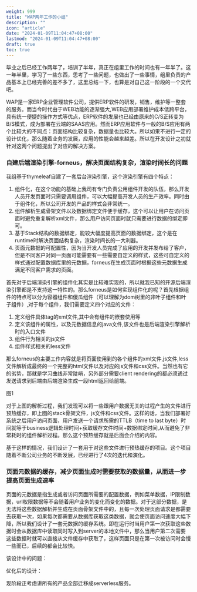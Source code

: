 ```yaml
---
weight: 999
title: "WAP两年工作的小结"
description: ""
icon: "article"
date: "2024-01-09T11:04:47+08:00"
lastmod: "2024-01-09T11:04:47+08:00"
draft: true
toc: true
---
```



毕业之后已经工作两年了，培训了半年，真正在组里工作的时间也有一年半了。这一年半里，学习了一些东西，思考了一些问题，也做出了一些事情，组里负责的产品基本上已经完善的差不多了，这里总结一下，也算是对自己这一阶段的一个交代吧。

WAP是一家ERP企业管理软件公司，提供ERP软件的研发，销售，维护等一整套的服务。而当今时代由于WEB功能的逐渐强大,WEB应用部署维护成本低跨平台，具有统一便捷的操作方式等优点，ERP软件的发展也已经由原来的C/S正转变为B/S模式，成为部署在云端的SAAS应用。然而ERP应用软件与一般的B/S应用有两个比较大的不同点：页面结构比较复杂，数据量也比较大。所以如果不进行一定的设计优化，那么随着业务的发展，应用的性能会越来越差。所以在开发设计之初就针对这两个问题提出了对应的解决方案。

### 自建后端渲染引擎-forneus，解决页面结构复杂，渲染时间长的问题
我组基于thymeleaf自建了一套后台渲染引擎，这个渲染引擎有四个特点：
1. 组件化，在这个功能的基础上我司有专门负责公用组件开发的队伍，那么开发人员开发页面时只需要调用组件，可以大幅提高开发人员的生产效率。同时由于组件化，所以公司开发的产品的样式会非常统一。
2. 组件解析生成骨架文件以及数据绑定文件便于缓存，这个可以让用户在访问页面时避免重复解析xml文件，那么用户访问页面时就只需要进行数据的绑定即可。
3. 基于Stack结构的数据绑定，能较大幅度提高页面的数据绑定，这个是在runtime时解决页面结构复杂，渲染时间长的一大利器。
4. 页面元数据的可配置性，因为当开发人员完成了应用的开发并发布给了客户，但是不同客户对同一页面可能需要有一些需要自定义的样式，这些可自定义的样式通过配置数据库里的元数据，forneus在生成页面时根据这些元数据生成满足不同客户需求的页面。


首先对于后端渲染引擎的组件化其实是比较难实现的，所以就我已知的开源后端渲染引擎都是不支持这一特性的。那么forneus是如何实现组件化的呢？首先根据组件的特点可以分为容器组件和傻瓜组件（可以理解为dom树里的非叶子组件和叶子组件）,对于每个组件，我们需要定义四个对应的文件：
1. 定义组件具体tag的xml文件,其中会有组件的嵌套使用等
2. 定义该组件的属性，以及元数据信息的java文件,该文件也是后端渲染引擎解析时的入口文件
3. 组件行为相关的js文件
4. 组件样式相关的less文件

那么forneus的主要工作内容就是将页面使用到的各个组件的xml文件,js文件,less文件解析成最终的一个完整的html文件以及对应的js文件和css文件。当然也有它的劣势，那就是学习曲线非常陡峭，另外部分需要client rendering的都必须通过发送请求到后端由后端渲染生成一段html返回给前端。

图1


对于上图的解析过程，我们发现可以将一些跟用户数据无关的过程产生的文件进行预热缓存，即上图的stack骨架文件，js文件和css文件。这样的话，当我们部署好系统之后用户访问页面，用户发送一个请求所需的TTLB（time to last byte）时间就等于business逻辑处理时间+获取缓存文件时间+数据绑定时间,从而避免了非常耗时的组件解析过程。那么这个预热缓存就是后面会介绍的内容。

基于这样的情况，我们设计了一套用于对这些文件进行预热缓存的项目。这个项目随着不断公司业务的不断发展，已经进行了4次的迭代和演化。

### 页面元数据的缓存，减少页面生成时需要获取的数据量，从而进一步提高页面生成速率

页面的元数据是指生成或者访问页面所需要的配置数据，例如菜单数据，IP限制数据，url权限数据等不会随着用户业务的变化而变化的数据。对于这部分数据，是无法将这些数据解析并生成在页面骨架文件中的，且每一次处理页面请求是都需要去获取一次，如果每次都需要从数据库获取这类数据，就会使页面访问速度大幅下降，所以我们设计了一套元数据的缓存系统。即在运行时当用户第一次获取这些数据时会从数据库中读取同时写入到server的本地文件中，那么当用户第二次需要这些数据时就可以直接从文件缓存中获取了，这样页面只是在第一次被访问时会慢一些而已，后续的都会比较快。

该设计中的问题：

优化后的设计：













现阶段正考虑讲所有的产品全部迁移成serverless服务。
